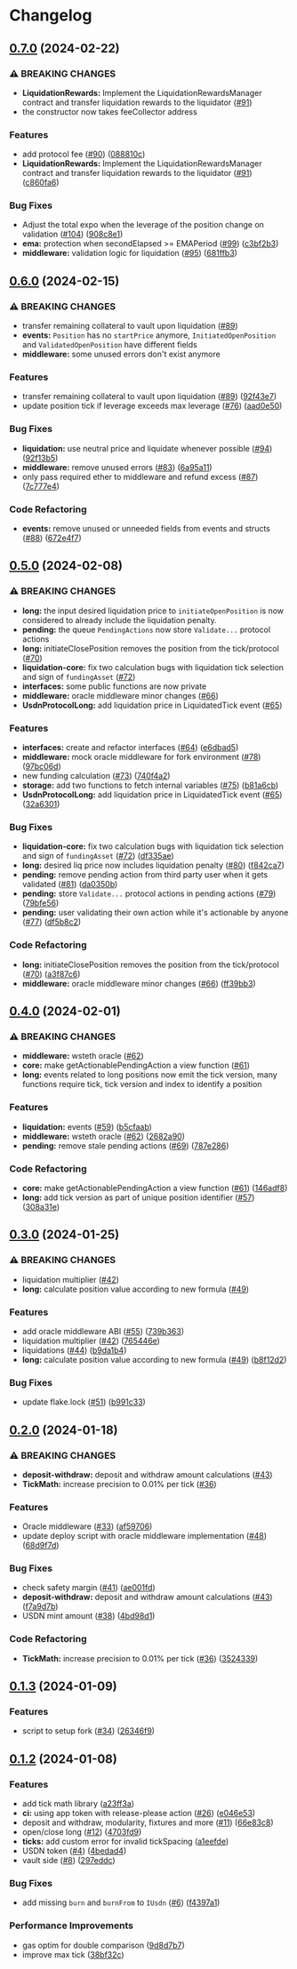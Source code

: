 # Changelog

## [0.7.0](https://github.com/Blockchain-RA2-Tech/usdn-contracts/compare/v0.6.0...v0.7.0) (2024-02-22)


### ⚠ BREAKING CHANGES

* **LiquidationRewards:** Implement the LiquidationRewardsManager contract and transfer liquidation rewards to the liquidator ([#91](https://github.com/Blockchain-RA2-Tech/usdn-contracts/issues/91))
* the constructor now takes feeCollector address

### Features

* add protocol fee ([#90](https://github.com/Blockchain-RA2-Tech/usdn-contracts/issues/90)) ([088810c](https://github.com/Blockchain-RA2-Tech/usdn-contracts/commit/088810ca650b38e01d7cf6f08ee032b369fe94e5))
* **LiquidationRewards:** Implement the LiquidationRewardsManager contract and transfer liquidation rewards to the liquidator ([#91](https://github.com/Blockchain-RA2-Tech/usdn-contracts/issues/91)) ([c860fa6](https://github.com/Blockchain-RA2-Tech/usdn-contracts/commit/c860fa6799b848cf5aee78b9263ea2dddb2300e6))


### Bug Fixes

* Adjust the total expo when the leverage of the position change on validation ([#104](https://github.com/Blockchain-RA2-Tech/usdn-contracts/issues/104)) ([908c8e1](https://github.com/Blockchain-RA2-Tech/usdn-contracts/commit/908c8e1b5638bb9295af24b42daa0fc9c281c665))
* **ema:** protection when secondElapsed &gt;= EMAPeriod ([#99](https://github.com/Blockchain-RA2-Tech/usdn-contracts/issues/99)) ([c3bf2b3](https://github.com/Blockchain-RA2-Tech/usdn-contracts/commit/c3bf2b326b1294f869ac0bae63f36899bc7b06e8))
* **middleware:** validation logic for liquidation ([#95](https://github.com/Blockchain-RA2-Tech/usdn-contracts/issues/95)) ([681ffb3](https://github.com/Blockchain-RA2-Tech/usdn-contracts/commit/681ffb30677908df35f34429087246a3c43d9371))

## [0.6.0](https://github.com/Blockchain-RA2-Tech/usdn-contracts/compare/v0.5.0...v0.6.0) (2024-02-15)


### ⚠ BREAKING CHANGES

* transfer remaining collateral to vault upon liquidation ([#89](https://github.com/Blockchain-RA2-Tech/usdn-contracts/issues/89))
* **events:** `Position` has no `startPrice` anymore, `InitiatedOpenPosition` and `ValidatedOpenPosition` have different fields
* **middleware:** some unused errors don't exist anymore

### Features

* transfer remaining collateral to vault upon liquidation ([#89](https://github.com/Blockchain-RA2-Tech/usdn-contracts/issues/89)) ([92f43e7](https://github.com/Blockchain-RA2-Tech/usdn-contracts/commit/92f43e79538872afed48f441a41b44d9472db302))
* update position tick if leverage exceeds max leverage ([#76](https://github.com/Blockchain-RA2-Tech/usdn-contracts/issues/76)) ([aad0e50](https://github.com/Blockchain-RA2-Tech/usdn-contracts/commit/aad0e501d0787e7e1cc67d7f25828a34379f0617))


### Bug Fixes

* **liquidation:** use neutral price and liquidate whenever possible ([#94](https://github.com/Blockchain-RA2-Tech/usdn-contracts/issues/94)) ([92f13b5](https://github.com/Blockchain-RA2-Tech/usdn-contracts/commit/92f13b55eca6e351e928c046734d56fdb68b5621))
* **middleware:** remove unused errors ([#83](https://github.com/Blockchain-RA2-Tech/usdn-contracts/issues/83)) ([6a95a11](https://github.com/Blockchain-RA2-Tech/usdn-contracts/commit/6a95a11ce822fddd4e2f5b804ef796d9986fa61f))
* only pass required ether to middleware and refund excess ([#87](https://github.com/Blockchain-RA2-Tech/usdn-contracts/issues/87)) ([7c777e4](https://github.com/Blockchain-RA2-Tech/usdn-contracts/commit/7c777e4b8c62e7729ca6f1c1b788195bdc9c7d1a))


### Code Refactoring

* **events:** remove unused or unneeded fields from events and structs ([#88](https://github.com/Blockchain-RA2-Tech/usdn-contracts/issues/88)) ([672e4f7](https://github.com/Blockchain-RA2-Tech/usdn-contracts/commit/672e4f7c07bf9ec305d0c3c4e70cc631e367e73d))

## [0.5.0](https://github.com/Blockchain-RA2-Tech/usdn-contracts/compare/v0.4.0...v0.5.0) (2024-02-08)


### ⚠ BREAKING CHANGES

* **long:** the input desired liquidation price to `initiateOpenPosition` is now considered to already include the liquidation penalty.
* **pending:** the queue `PendingActions` now store `Validate...` protocol actions
* **long:** initiateClosePosition removes the position from the tick/protocol ([#70](https://github.com/Blockchain-RA2-Tech/usdn-contracts/issues/70))
* **liquidation-core:** fix two calculation bugs with liquidation tick selection and sign of `fundingAsset` ([#72](https://github.com/Blockchain-RA2-Tech/usdn-contracts/issues/72))
* **interfaces:** some public functions are now private
* **middleware:** oracle middleware minor changes ([#66](https://github.com/Blockchain-RA2-Tech/usdn-contracts/issues/66))
* **UsdnProtocolLong:** add liquidation price in LiquidatedTick event ([#65](https://github.com/Blockchain-RA2-Tech/usdn-contracts/issues/65))

### Features

* **interfaces:** create and refactor interfaces ([#64](https://github.com/Blockchain-RA2-Tech/usdn-contracts/issues/64)) ([e6dbad5](https://github.com/Blockchain-RA2-Tech/usdn-contracts/commit/e6dbad5c4510550fd2b63cfb00d09080a15073c4))
* **middleware:** mock oracle middleware for fork environment ([#78](https://github.com/Blockchain-RA2-Tech/usdn-contracts/issues/78)) ([97bc06d](https://github.com/Blockchain-RA2-Tech/usdn-contracts/commit/97bc06dd4581a468098df3f8cead9b3006b06d7e))
* new funding calculation ([#73](https://github.com/Blockchain-RA2-Tech/usdn-contracts/issues/73)) ([740f4a2](https://github.com/Blockchain-RA2-Tech/usdn-contracts/commit/740f4a21bc9385890b146fe7a24f36285489bcdc))
* **storage:** add two functions to fetch internal variables ([#75](https://github.com/Blockchain-RA2-Tech/usdn-contracts/issues/75)) ([b81a6cb](https://github.com/Blockchain-RA2-Tech/usdn-contracts/commit/b81a6cb8d0d2be2e477cc686da69f92f3926402d))
* **UsdnProtocolLong:** add liquidation price in LiquidatedTick event ([#65](https://github.com/Blockchain-RA2-Tech/usdn-contracts/issues/65)) ([32a6301](https://github.com/Blockchain-RA2-Tech/usdn-contracts/commit/32a63019b2fff36ac036e4c320bccf855ab005b7))


### Bug Fixes

* **liquidation-core:** fix two calculation bugs with liquidation tick selection and sign of `fundingAsset` ([#72](https://github.com/Blockchain-RA2-Tech/usdn-contracts/issues/72)) ([df335ae](https://github.com/Blockchain-RA2-Tech/usdn-contracts/commit/df335ae288a79f5fe5f80ea374001a05a126c116))
* **long:** desired liq price now includes liquidation penalty ([#80](https://github.com/Blockchain-RA2-Tech/usdn-contracts/issues/80)) ([f842ca7](https://github.com/Blockchain-RA2-Tech/usdn-contracts/commit/f842ca7eec306583029fb0a606bc3a194531c796))
* **pending:** remove pending action from third party user when it gets validated ([#81](https://github.com/Blockchain-RA2-Tech/usdn-contracts/issues/81)) ([da0350b](https://github.com/Blockchain-RA2-Tech/usdn-contracts/commit/da0350b994ea513d1f31e0bab126ea8d57a6e7ad))
* **pending:** store `Validate...` protocol actions in pending actions ([#79](https://github.com/Blockchain-RA2-Tech/usdn-contracts/issues/79)) ([79bfe56](https://github.com/Blockchain-RA2-Tech/usdn-contracts/commit/79bfe56548b32d1a811b6e48113adaebab3fca05))
* **pending:** user validating their own action while it's actionable by anyone ([#77](https://github.com/Blockchain-RA2-Tech/usdn-contracts/issues/77)) ([df5b8c2](https://github.com/Blockchain-RA2-Tech/usdn-contracts/commit/df5b8c24582d110d111cdac1706f5f35ca6b27a8))


### Code Refactoring

* **long:** initiateClosePosition removes the position from the tick/protocol ([#70](https://github.com/Blockchain-RA2-Tech/usdn-contracts/issues/70)) ([a3f87c6](https://github.com/Blockchain-RA2-Tech/usdn-contracts/commit/a3f87c62c459cfb47b6380791316416f85b913fa))
* **middleware:** oracle middleware minor changes ([#66](https://github.com/Blockchain-RA2-Tech/usdn-contracts/issues/66)) ([ff39bb3](https://github.com/Blockchain-RA2-Tech/usdn-contracts/commit/ff39bb38b2f3c2e2e6e2ead29e8969c418015d7c))

## [0.4.0](https://github.com/Blockchain-RA2-Tech/usdn-contracts/compare/v0.3.0...v0.4.0) (2024-02-01)


### ⚠ BREAKING CHANGES

* **middleware:** wsteth oracle ([#62](https://github.com/Blockchain-RA2-Tech/usdn-contracts/issues/62))
* **core:** make getActionablePendingAction a view function ([#61](https://github.com/Blockchain-RA2-Tech/usdn-contracts/issues/61))
* **long:** events related to long positions now emit the tick version, many functions require tick, tick version and index to identify a position

### Features

* **liquidation:** events ([#59](https://github.com/Blockchain-RA2-Tech/usdn-contracts/issues/59)) ([b5cfaab](https://github.com/Blockchain-RA2-Tech/usdn-contracts/commit/b5cfaab94ecfcd6f8890a227db4fe99dfb0d0116))
* **middleware:** wsteth oracle ([#62](https://github.com/Blockchain-RA2-Tech/usdn-contracts/issues/62)) ([2682a90](https://github.com/Blockchain-RA2-Tech/usdn-contracts/commit/2682a90a6e014f89438043c495690183413d8619))
* **pending:** remove stale pending actions ([#69](https://github.com/Blockchain-RA2-Tech/usdn-contracts/issues/69)) ([787e286](https://github.com/Blockchain-RA2-Tech/usdn-contracts/commit/787e286b6472a9994b63b2403612366ecadecf84))


### Code Refactoring

* **core:** make getActionablePendingAction a view function ([#61](https://github.com/Blockchain-RA2-Tech/usdn-contracts/issues/61)) ([146adf8](https://github.com/Blockchain-RA2-Tech/usdn-contracts/commit/146adf879a59b61e868049ee09f888f53eeadf4c))
* **long:** add tick version as part of unique position identifier ([#57](https://github.com/Blockchain-RA2-Tech/usdn-contracts/issues/57)) ([308a31e](https://github.com/Blockchain-RA2-Tech/usdn-contracts/commit/308a31e47f0478569b4b0905ae2bae48438886a7))

## [0.3.0](https://github.com/Blockchain-RA2-Tech/usdn-contracts/compare/v0.2.0...v0.3.0) (2024-01-25)


### ⚠ BREAKING CHANGES

* liquidation multiplier ([#42](https://github.com/Blockchain-RA2-Tech/usdn-contracts/issues/42))
* **long:** calculate position value according to new formula ([#49](https://github.com/Blockchain-RA2-Tech/usdn-contracts/issues/49))

### Features

* add oracle middleware ABI ([#55](https://github.com/Blockchain-RA2-Tech/usdn-contracts/issues/55)) ([739b363](https://github.com/Blockchain-RA2-Tech/usdn-contracts/commit/739b3634f39ff3ac27bbb33f892a23c8272dff5a))
* liquidation multiplier ([#42](https://github.com/Blockchain-RA2-Tech/usdn-contracts/issues/42)) ([765446e](https://github.com/Blockchain-RA2-Tech/usdn-contracts/commit/765446e39e86a7db1775312b4103b78795a63d6a))
* liquidations ([#44](https://github.com/Blockchain-RA2-Tech/usdn-contracts/issues/44)) ([b9da1b4](https://github.com/Blockchain-RA2-Tech/usdn-contracts/commit/b9da1b4320080abae2bce122d568d97dd045ce6c))
* **long:** calculate position value according to new formula ([#49](https://github.com/Blockchain-RA2-Tech/usdn-contracts/issues/49)) ([b8f12d2](https://github.com/Blockchain-RA2-Tech/usdn-contracts/commit/b8f12d2792aa41be3ea9b6164a0e2451b783a5d6))


### Bug Fixes

* update flake.lock ([#51](https://github.com/Blockchain-RA2-Tech/usdn-contracts/issues/51)) ([b991c33](https://github.com/Blockchain-RA2-Tech/usdn-contracts/commit/b991c33dfa0b29fc1b1f1c68897a10422a28e52f))

## [0.2.0](https://github.com/Blockchain-RA2-Tech/usdn-contracts/compare/v0.1.3...v0.2.0) (2024-01-18)


### ⚠ BREAKING CHANGES

* **deposit-withdraw:** deposit and withdraw amount calculations ([#43](https://github.com/Blockchain-RA2-Tech/usdn-contracts/issues/43))
* **TickMath:** increase precision to 0.01% per tick ([#36](https://github.com/Blockchain-RA2-Tech/usdn-contracts/issues/36))

### Features

* Oracle middleware ([#33](https://github.com/Blockchain-RA2-Tech/usdn-contracts/issues/33)) ([af59706](https://github.com/Blockchain-RA2-Tech/usdn-contracts/commit/af59706de11fba24a0579e65bd6b13f02ef26c5b))
* update deploy script with oracle middleware implementation ([#48](https://github.com/Blockchain-RA2-Tech/usdn-contracts/issues/48)) ([68d9f7d](https://github.com/Blockchain-RA2-Tech/usdn-contracts/commit/68d9f7db04e50d38dc06a260dd6365ca26ae9e48))


### Bug Fixes

* check safety margin ([#41](https://github.com/Blockchain-RA2-Tech/usdn-contracts/issues/41)) ([ae001fd](https://github.com/Blockchain-RA2-Tech/usdn-contracts/commit/ae001fd725edd3880a1a734d053098917357d530))
* **deposit-withdraw:** deposit and withdraw amount calculations ([#43](https://github.com/Blockchain-RA2-Tech/usdn-contracts/issues/43)) ([f7a9d7b](https://github.com/Blockchain-RA2-Tech/usdn-contracts/commit/f7a9d7b7c1bc750f5181ac1e76d4c3a87c597f9b))
* USDN mint amount ([#38](https://github.com/Blockchain-RA2-Tech/usdn-contracts/issues/38)) ([4bd98d1](https://github.com/Blockchain-RA2-Tech/usdn-contracts/commit/4bd98d12dc0e4c1db5d92b0583f14f1719bb5432))


### Code Refactoring

* **TickMath:** increase precision to 0.01% per tick ([#36](https://github.com/Blockchain-RA2-Tech/usdn-contracts/issues/36)) ([3524339](https://github.com/Blockchain-RA2-Tech/usdn-contracts/commit/3524339b4df67b7ba020348768bda2420b1dd8fc))

## [0.1.3](https://github.com/Blockchain-RA2-Tech/usdn-contracts/compare/v0.1.2...v0.1.3) (2024-01-09)


### Features

* script to setup fork ([#34](https://github.com/Blockchain-RA2-Tech/usdn-contracts/issues/34)) ([26346f9](https://github.com/Blockchain-RA2-Tech/usdn-contracts/commit/26346f9e35d8f0ba4edf5f4ad8cd79de88ce8b4a))

## [0.1.2](https://github.com/Blockchain-RA2-Tech/usdn-contracts/compare/v0.1.1...v0.1.2) (2024-01-08)


### Features

* add tick math library ([a23ff3a](https://github.com/Blockchain-RA2-Tech/usdn-contracts/commit/a23ff3a9286e4423f38b22f985582ecef1a8839d))
* **ci:** using app token with release-please action ([#26](https://github.com/Blockchain-RA2-Tech/usdn-contracts/issues/26)) ([e046e53](https://github.com/Blockchain-RA2-Tech/usdn-contracts/commit/e046e5308a1eb0efcf712ab893e5808277455a6b))
* deposit and withdraw, modularity, fixtures and more ([#11](https://github.com/Blockchain-RA2-Tech/usdn-contracts/issues/11)) ([66e83c8](https://github.com/Blockchain-RA2-Tech/usdn-contracts/commit/66e83c84454ad85d1d07bede6eb0c5f557cc865d))
* open/close long ([#12](https://github.com/Blockchain-RA2-Tech/usdn-contracts/issues/12)) ([4703fd9](https://github.com/Blockchain-RA2-Tech/usdn-contracts/commit/4703fd9baaebc4dffa7cf8f0b86362bc1570b961))
* **ticks:** add custom error for invalid tickSpacing ([a1eefde](https://github.com/Blockchain-RA2-Tech/usdn-contracts/commit/a1eefde0512d470b7aa06319b949f0c8b4329a92))
* USDN token ([#4](https://github.com/Blockchain-RA2-Tech/usdn-contracts/issues/4)) ([4bedad4](https://github.com/Blockchain-RA2-Tech/usdn-contracts/commit/4bedad46728b6e073abe5532524eedf74fd1fb48))
* vault side ([#8](https://github.com/Blockchain-RA2-Tech/usdn-contracts/issues/8)) ([297eddc](https://github.com/Blockchain-RA2-Tech/usdn-contracts/commit/297eddc8f06b02971696006ca5d6123592622868))


### Bug Fixes

* add missing `burn` and `burnFrom` to `IUsdn` ([#6](https://github.com/Blockchain-RA2-Tech/usdn-contracts/issues/6)) ([f4397a1](https://github.com/Blockchain-RA2-Tech/usdn-contracts/commit/f4397a1178c0b9f83ceea2f38d710bd5be3af7bf))


### Performance Improvements

* gas optim for double comparison ([9d8d7b7](https://github.com/Blockchain-RA2-Tech/usdn-contracts/commit/9d8d7b73c010c004a3e6efb6f3b08468f4e1813f))
* improve max tick ([38bf32c](https://github.com/Blockchain-RA2-Tech/usdn-contracts/commit/38bf32c3e2f2bc39c7ecdf6a75318ddf1dbb9242))
